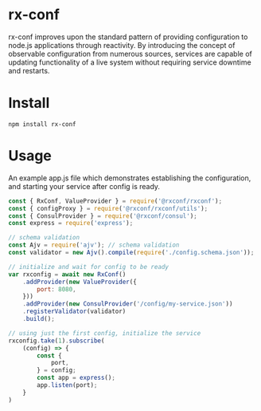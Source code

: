 # rx-conf

rx-conf improves upon the standard pattern of providing configuration to node.js applications through reactivity.  By introducing the concept of observable configuration from numerous sources, services are capable of updating functionality of a live system without requiring service downtime and restarts.

# Install
```
npm install rx-conf
```

# Usage
An example app.js file which demonstrates establishing the configuration, and starting your service after config is ready.

```javascript
const { RxConf, ValueProvider } = require('@rxconf/rxconf');
const { configProxy } = require('@rxconf/rxconf/utils');
const { ConsulProvider } = require('@rxconf/consul');
const express = require('express');

// schema validation
const Ajv = require('ajv'); // schema validation
const validator = new Ajv().compile(require('./config.schema.json'));

// initialize and wait for config to be ready
var rxconfig = await new RxConf()
    .addProvider(new ValueProvider({
        port: 8080,
    }))
    .addProvider(new ConsulProvider('/config/my-service.json'))
    .registerValidator(validator)
    .build();

// using just the first config, initialize the service
rxconfig.take(1).subscribe(
    (config) => {
        const {
            port,
        } = config;
        const app = express();
        app.listen(port);
    }
)

```

